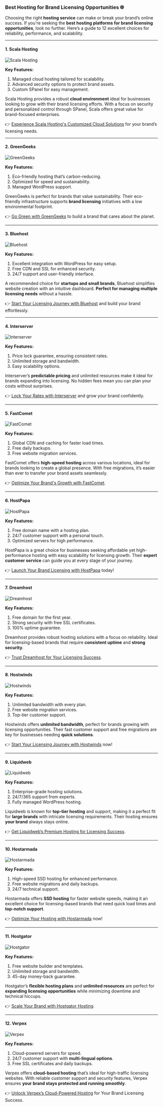 ### Best Hosting for Brand Licensing Opportunities 🌐

Choosing the right **hosting service** can make or break your brand’s online success. If you're seeking the **best hosting platforms for brand licensing opportunities**, look no further. Here’s a guide to 12 excellent choices for reliability, performance, and scalability.

---

#### 1. Scala Hosting 
![Scala Hosting](https://i.imgur.com/uJ5JIK3.png "Scala Web Hosting")

**Key Features:**
1. Managed cloud hosting tailored for scalability.
2. Advanced security options to protect brand assets.
3. Custom SPanel for easy management.

Scala Hosting provides a robust **cloud environment** ideal for businesses looking to grow with their brand licensing efforts. With a focus on security and personalized control through SPanel, Scala offers great value for brand-focused enterprises.

👉 [Experience Scala Hosting's Customized Cloud Solutions](https://snipitx.com/scala-jy) for your brand’s licensing needs.

---

#### 2. GreenGeeks 
![GreenGeeks](https://i.imgur.com/eEwuntu.jpg "GreenGeeks Hosting")

**Key Features:**
1. Eco-friendly hosting that’s carbon-reducing.
2. Optimized for speed and sustainability.
3. Managed WordPress support.

GreenGeeks is perfect for brands that value sustainability. Their eco-friendly infrastructure supports **brand licensing** initiatives with a low environmental footprint.

👉 [Go Green with GreenGeeks](https://snipitx.com/greengeeks-jy) to build a brand that cares about the planet.

---

#### 3. Bluehost
![Bluehost](https://i.imgur.com/PasFF9E.jpeg "Bluehost Hosting")

**Key Features:**
1. Excellent integration with WordPress for easy setup.
2. Free CDN and SSL for enhanced security.
3. 24/7 support and user-friendly interface.

A recommended choice for **startups and small brands**, Bluehost simplifies website creation with an intuitive dashboard. **Perfect for managing multiple licensing needs** without a hassle.

👉 [Start Your Licensing Journey with Bluehost](https://snipitx.com/bluehost-jy) and build your brand effortlessly.

---

#### 4. Interserver
![Interserver](https://i.imgur.com/OM5dOEW.jpeg "Interserver Hosting")

**Key Features:**
1. Price lock guarantee, ensuring consistent rates.
2. Unlimited storage and bandwidth.
3. Easy scalability options.

Interserver’s **predictable pricing** and unlimited resources make it ideal for brands expanding into licensing. No hidden fees mean you can plan your costs without surprises.

👉 [Lock Your Rates with Interserver](https://snipitx.com/interserver-jy) and grow your brand confidently.

---

#### 5. FastComet
![FastComet](https://i.imgur.com/7qgXuWp.png "FastComet Hosting")

**Key Features:**
1. Global CDN and caching for faster load times.
2. Free daily backups.
3. Free website migration services.

FastComet offers **high-speed hosting** across various locations, ideal for brands looking to create a global presence. With free migrations, it’s easier than ever to transfer your brand assets seamlessly.

👉 [Optimize Your Brand's Growth with FastComet](https://snipitx.com/fastcomet-jy).

---

#### 6. HostPapa
![HostPapa](https://i.imgur.com/ouDTkvl.jpeg "HostPapa Hosting")

**Key Features:**
1. Free domain name with a hosting plan.
2. 24/7 customer support with a personal touch.
3. Optimized servers for high performance.

HostPapa is a great choice for businesses seeking affordable yet high-performance hosting with easy scalability for licensing growth. Their **expert customer service** can guide you at every stage of your journey.

👉 [Launch Your Brand Licensing with HostPapa](https://snipitx.com/hostpapa-jy) today!

---

#### 7. Dreamhost
![Dreamhost](https://i.imgur.com/rXIg8ip.jpeg "Dreamhost Hosting")

**Key Features:**
1. Free domain for the first year.
2. Strong security with free SSL certificates.
3. 100% uptime guarantee.

Dreamhost provides robust hosting solutions with a focus on reliability. Ideal for licensing-based brands that require **consistent uptime** and **strong security**.

👉 [Trust Dreamhost for Your Licensing Success](https://snipitx.com/dreamhost-jy).

---

#### 8. Hostwinds
![Hostwinds](https://i.imgur.com/53aSNXx.jpeg "Hostwinds Hosting")

**Key Features:**
1. Unlimited bandwidth with every plan.
2. Free website migration services.
3. Top-tier customer support.

Hostwinds offers **unlimited bandwidth**, perfect for brands growing with licensing opportunities. Their fast customer support and free migrations are key for businesses needing **quick solutions**.

👉 [Start Your Licensing Journey with Hostwinds](https://snipitx.com/hostwinds-jy) now!

---

#### 9. Liquidweb
![Liquidweb](https://i.imgur.com/4IvT9SC.jpeg "Liquidweb Hosting")

**Key Features:**
1. Enterprise-grade hosting solutions.
2. 24/7/365 support from experts.
3. Fully managed WordPress hosting.

Liquidweb is known for **top-tier hosting** and support, making it a perfect fit for **large brands** with intricate licensing requirements. Their hosting ensures **your brand** always stays online.

👉 [Get Liquidweb’s Premium Hosting for Licensing Success](https://snipitx.com/liquidweb-jy).

---

#### 10. Hostarmada
![Hostarmada](https://i.imgur.com/KFbdf3o.jpeg "Hostarmada Hosting")

**Key Features:**
1. High-speed SSD hosting for enhanced performance.
2. Free website migrations and daily backups.
3. 24/7 technical support.

Hostarmada offers **SSD hosting** for faster website speeds, making it an excellent choice for licensing-based brands that need quick load times and **top-notch support**.

👉 [Optimize Your Hosting with Hostarmada](https://snipitx.com/hostarmada-jy) now!

---

#### 11. Hostgator
![Hostgator](https://i.imgur.com/BcVkH57.jpeg "Hostgator Hosting")

**Key Features:**
1. Free website builder and templates.
2. Unlimited storage and bandwidth.
3. 45-day money-back guarantee.

Hostgator’s **flexible hosting plans** and **unlimited resources** are perfect for **expanding licensing opportunities** while minimizing downtime and technical hiccups.

👉 [Scale Your Brand with Hostgator Hosting](https://snipitx.com/hostgator-jy).

---

#### 12. Verpex
![Verpex](https://i.imgur.com/6x5LhiS.jpeg "Verpex Hosting")

**Key Features:**
1. Cloud-powered servers for speed.
2. 24/7 customer support with **multi-lingual options**.
3. Free SSL certificates and daily backups.

Verpex offers **cloud-based hosting** that’s ideal for high-traffic licensing websites. With reliable customer support and security features, Verpex ensures **your brand stays protected and running smoothly**.

👉 [Unlock Verpex’s Cloud-Powered Hosting](https://snipitx.com/verpex-jy) for Your Brand Licensing Success.

